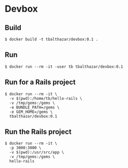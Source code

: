 # Devbox

## Build

```
$ docker build -t tbalthazar/devbox:0.1 .
```

## Run

```
$ docker run --rm -it -user tb tbalthazar/devbox:0.1
```

## Run for a Rails project

```
$ docker run --rm -it \
  -v $(pwd):/home/tb/hello-rails \
  -v /tmp/gems:/gems \
  -e BUNDLE_PATH=/gems \
  -e GEM_HOME=/gems \
  tbalthazar/devbox:0.1
```

## Run the Rails project

```
$ docker run --rm -it \
  -p 3000:3000 \
  -v $(pwd):/usr/src/app \
  -v /tmp/gems:/gems \
  hello-rails
```
